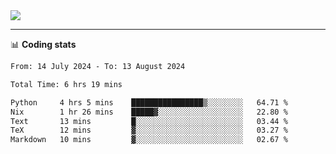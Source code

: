 <picture>
  <source
  srcset="https://github-readme-stats.vercel.app/api?username=sant0s12&show_icons=true&theme=dark"
  media="(prefers-color-scheme: dark)"
  />
  <source
  srcset="https://github-readme-stats.vercel.app/api?username=sant0s12&show_icons=true"
  media="(prefers-color-scheme: light)"
  />
  <img src="https://github-readme-stats.vercel.app/api?username=sant0s12&show_icons=true" />
</picture>

---

📊 **Coding stats**

<!--START_SECTION:waka-->

```txt
From: 14 July 2024 - To: 13 August 2024

Total Time: 6 hrs 19 mins

Python     4 hrs 5 mins    ████████████████▒░░░░░░░░   64.71 %
Nix        1 hr 26 mins    █████▓░░░░░░░░░░░░░░░░░░░   22.80 %
Text       13 mins         █░░░░░░░░░░░░░░░░░░░░░░░░   03.44 %
TeX        12 mins         ▓░░░░░░░░░░░░░░░░░░░░░░░░   03.27 %
Markdown   10 mins         ▓░░░░░░░░░░░░░░░░░░░░░░░░   02.67 %
```

<!--END_SECTION:waka-->
